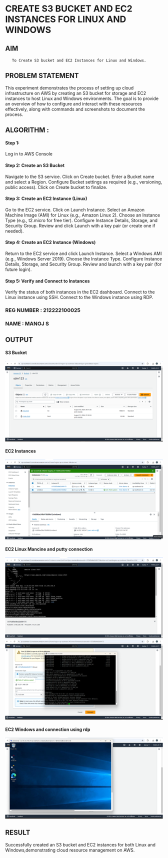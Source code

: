 # CREATE S3 BUCKET AND EC2 INSTANCES FOR LINUX AND WINDOWS
## AIM
       To Create S3 bucket and EC2 Instances for Linux and Windows.
## PROBLEM STATEMENT

This experiment demonstrates the process of setting up cloud infrastructure on AWS by 
creating an S3 bucket for storage and EC2 instances to host Linux and Windows environments.
The goal is to provide an overview of how to configure and interact with these resources 
effectively, along with commands and screenshots to document the process.

## ALGORITHM :

#### Step 1:
Log in to AWS Console

#### Step 2: Create an S3 Bucket
Navigate to the S3 service.
Click on Create bucket.
Enter a Bucket name and select a Region.
Configure Bucket settings as required (e.g., versioning, public access).
Click on Create bucket to finalize.

#### Step 3: Create an EC2 Instance (Linux)

Go to the EC2 service.
Click on Launch Instance.
Select an Amazon Machine Image (AMI) for Linux (e.g., Amazon Linux 2).
Choose an Instance Type (e.g., t2.micro for free tier).
Configure Instance Details, Storage, and Security Group.
Review and click Launch with a key pair (or create one if needed).

#### Step 4: Create an EC2 Instance (Windows)

Return to the EC2 service and click Launch Instance.
Select a Windows AMI (e.g., Windows Server 2019).
Choose the Instance Type.
Configure Instance Details, Storage, and Security Group.
Review and launch with a key pair (for future login).

#### Step 5: Verify and Connect to Instances 

Verify the status of both instances in the EC2 dashboard.
Connect to the Linux instance using SSH.
Connect to the Windows instance using RDP.

### REG NUMBER : 212222100025
### NAME : MANOJ S

## OUTPUT
#### S3 Bucket 
![S3 bucket image](1_S3.png)
#### EC2 Instances 
![EC2 instance png](ec2.png)
#### EC2 Linux Mancine and putty connection
![EC2 linux png](ec2_linux.png)
![EC2 Linux in putty png ](ec2_linux_putty.png)
#### EC2 Windows and connection using rdp
![EC2 WINDOWS remote connection](ec2_windows.png)
## RESULT
Successfully created an S3 bucket and EC2 instances for both Linux and 
Windows,demonstrating cloud resource management on AWS.